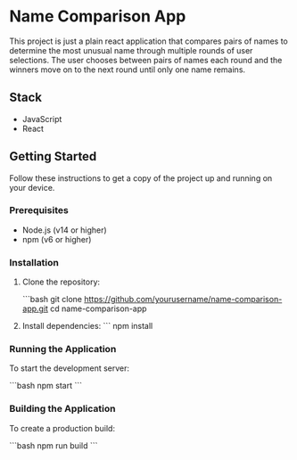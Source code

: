 # Name Comparison App

This project is just a plain react application that compares pairs of names to determine the most unusual name through multiple rounds of user selections. The user chooses between pairs of names each round and the winners move on to the next round until only one name remains.

## Stack

- JavaScript
- React

## Getting Started

Follow these instructions to get a copy of the project up and running on your device.

### Prerequisites

- Node.js (v14 or higher)
- npm (v6 or higher)

### Installation

1. Clone the repository:

   \```bash
   git clone https://github.com/yourusername/name-comparison-app.git
   cd name-comparison-app

2. Install dependencies:
   \```
   npm install

### Running the Application

To start the development server:

\```bash
npm start
\```

### Building the Application

To create a production build:

\```bash
npm run build
\```
